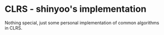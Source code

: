 # CLRS - shinyoo's implementation 
Nothing special, just some personal implementation of common algorithms in CLRS.